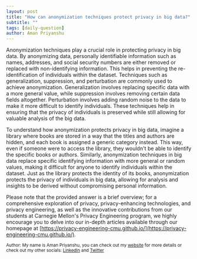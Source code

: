 ```yaml
---
layout: post
title: "How can anonymization techniques protect privacy in big data?"
subtitle: ""
tags: [daily-question]
author: Aman Priyanshu
---
```


Anonymization techniques play a crucial role in protecting privacy in big data. By anonymizing data, personally identifiable information such as names, addresses, and social security numbers are either removed or replaced with non-identifying information. This helps in preventing the re-identification of individuals within the dataset. Techniques such as generalization, suppression, and perturbation are commonly used to achieve anonymization. Generalization involves replacing specific data with a more general value, while suppression involves removing certain data fields altogether. Perturbation involves adding random noise to the data to make it more difficult to identify individuals. These techniques help in ensuring that the privacy of individuals is preserved while still allowing for valuable analysis of the big data.

To understand how anonymization protects privacy in big data, imagine a library where books are stored in a way that the titles and authors are hidden, and each book is assigned a generic category instead. This way, even if someone were to access the library, they wouldn't be able to identify the specific books or authors. Similarly, anonymization techniques in big data replace specific identifying information with more general or random values, making it difficult for anyone to identify individuals within the dataset. Just as the library protects the identity of its books, anonymization protects the privacy of individuals in big data, allowing for analysis and insights to be derived without compromising personal information.

Please note that the provided answer is a brief overview; for a comprehensive exploration of privacy, privacy-enhancing technologies, and privacy engineering, as well as the innovative contributions from our students at Carnegie Mellon's Privacy Engineering program, we highly encourage you to delve into our in-depth articles available through our homepage at [https://privacy-engineering-cmu.github.io/](https://privacy-engineering-cmu.github.io/).

<small>Author: My name is Aman Priyanshu, you can check out my [website](https://amanpriyanshu.github.io/) for more details or check out my other socials: [LinkedIn](https://www.linkedin.com/in/aman-priyanshu/) and [Twitter](https://twitter.com/AmanPriyanshu6)</small>
